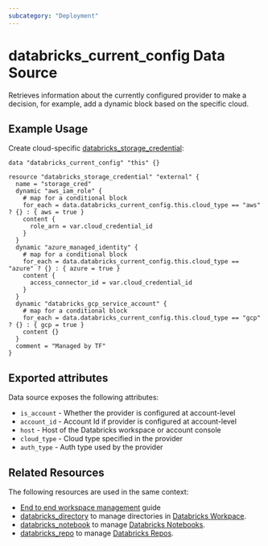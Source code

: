 ```yaml
---
subcategory: "Deployment"
---
```

# databricks_current_config Data Source

Retrieves information about the currently configured provider to make a decision, for example, add a dynamic block based on the specific cloud.

## Example Usage

Create cloud-specific [databricks_storage_credential](../resources/storage_credential.md):

```hcl
data "databricks_current_config" "this" {}

resource "databricks_storage_credential" "external" {
  name = "storage_cred"
  dynamic "aws_iam_role" {
    # map for a conditional block
    for_each = data.databricks_current_config.this.cloud_type == "aws" ? {} : { aws = true }
    content {
      role_arn = var.cloud_credential_id
    }
  }
  dynamic "azure_managed_identity" {
    # map for a conditional block
    for_each = data.databricks_current_config.this.cloud_type == "azure" ? {} : { azure = true }
    content {
      access_connector_id = var.cloud_credential_id
    }
  }
  dynamic "databricks_gcp_service_account" {
    # map for a conditional block
    for_each = data.databricks_current_config.this.cloud_type == "gcp" ? {} : { gcp = true }    
    content {}
  }
  comment = "Managed by TF"
}
```

## Exported attributes

Data source exposes the following attributes:

* `is_account` - Whether the provider is configured at account-level
* `account_id` - Account Id if provider is configured at account-level
* `host` - Host of the Databricks workspace or account console
* `cloud_type` - Cloud type specified in the provider
* `auth_type` - Auth type used by the provider

## Related Resources

The following resources are used in the same context:

* [End to end workspace management](../guides/passthrough-cluster-per-user.md) guide
* [databricks_directory](../resources/directory.md) to manage directories in [Databricks Workpace](https://docs.databricks.com/workspace/workspace-objects.html).
* [databricks_notebook](../resources/notebook.md) to manage [Databricks Notebooks](https://docs.databricks.com/notebooks/index.html).
* [databricks_repo](../resources/repo.md) to manage [Databricks Repos](https://docs.databricks.com/repos.html).
